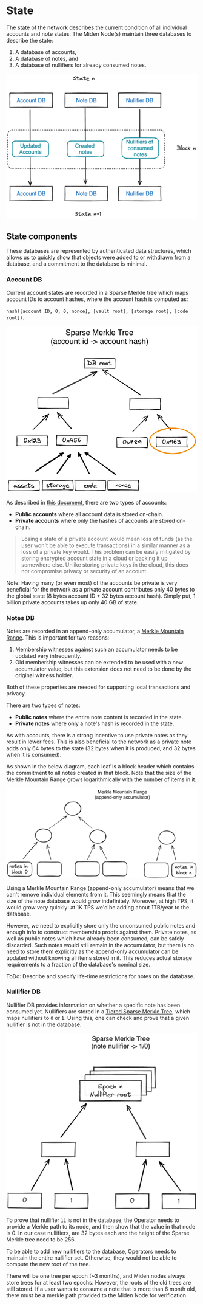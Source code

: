 # State

The state of the network describes the current condition of all individual accounts and note states. The Miden Node(s) maintain three databases to describe the state:

1. A database of accounts,
2. A database of notes, and
3. A database of nullifiers for already consumed notes.

<p align="center">
  <img src="../diagrams/architecture/state/State.png">
</p>

## State components

These databases are represented by authenticated data structures, which allows us to quickly show that objects were added to or withdrawn from a database, and a commitment to the database is minimal.

### Account DB
Current account states are recorded in a Sparse Merkle tree which maps account IDs to account hashes, where the account hash is computed as:

`hash([account ID, 0, 0, nonce], [vault root], [storage root], [code root])`.

<p align="center">
  <img src="../diagrams/architecture/state/Account_DB.png">
</p>

As described in [this document](https://0xpolygonmiden.github.io/miden-base/architecture/accounts.html), there are two types of accounts:
* **Public accounts** where all account data is stored on-chain.
* **Private accounts** where only the hashes of accounts are stored on-chain.

> Losing a state of a private account would mean loss of funds (as the user won't be able to execute transactions) in a similar manner as a loss of a private key would. This problem can be easily mitigated by storing encrypted account state in a cloud or backing it up somewhere else. Unlike storing private keys in the cloud, this does not compromise privacy or security of an account.

Note: Having many (or even most) of the accounts be private is very beneficial for the network as a private account contributes only 40 bytes to the global state (8 bytes account ID + 32 bytes account hash). Simply put, 1 billion private accounts takes up only $40$ GB of state.

### Notes DB

Notes are recorded in an append-only accumulator, a [Merkle Mountain Range](https://github.com/opentimestamps/opentimestamps-server/blob/master/doc/merkle-mountain-range.md). This is important for two reasons:

1. Membership witnesses against such an accumulator needs to be updated very infrequently.
2. Old membership witnesses can be extended to be used with a new accumulator value, but this extension does not need to be done by the original witness holder.

Both of these properties are needed for supporting local transactions and privacy.

There are two types of [notes](https://0xpolygonmiden.github.io/miden-base/architecture/notes.html):
* **Public notes** where the entire note content is recorded in the state. 
* **Private notes** where only a note's hash is recorded in the state. 

As with accounts, there is a strong incentive to use private notes as they result in lower fees. This is also beneficial to the network as a private note adds only 64 bytes to the state (32 bytes when it is produced, and 32 bytes when it is consumed).

As shown in the below diagram, each leaf is a block header which contains the commitment to all notes created in that block. Note that the size of the Merkle Mountain Range grows logarithmically with the number of items in it.

<p align="center">
  <img src="../diagrams/architecture/state/Note_DB.png">
</p>

Using a Merkle Mountain Range (append-only accumulator) means that we can't remove individual elements from it. This seemingly means that the size of the note database would grow indefinitely. Moreover, at high TPS, it would grow very quickly: at 1K TPS we'd be adding about 1TB/year to the database.

However, we need to explicitly store only the unconsumed public notes and enough info to construct membership proofs against them. Private notes, as well as public notes which have already been consumed, can be safely discarded. Such notes would still remain in the accumulator, but there is no need to store them explicitly as the append-only accumulator can be updated without knowing all items stored in it. This reduces actual storage requirements to a fraction of the database's nominal size.

ToDo: Describe and specify life-time restrictions for notes on the database. 

### Nullifier DB

Nullifier DB provides information on whether a specific note has been consumed yet. Nullifiers are stored in a [Tiered Sparse Merkle Tree](https://0xpolygonmiden.github.io/miden-base/crypto-primitives/tsmt.html), which maps nullifiers to `0` or `1`. Using this, one can check and prove that a given nullifier is not in the database. 

<p align="center">
  <img src="../diagrams/architecture/state/Nullifier_DB.png">
</p>

To prove that nullifier `11` is not in the database, the Operator needs to provide a Merkle path to its node, and then show that the value in that node is $0$. In our case nullifiers, are 32 bytes each and the height of the Sparse Merkle tree need to be 256.

To be able to add new nullifiers to the database, Operators needs to maintain the entire nullifier set. Otherwise, they would not be able to compute the new root of the tree. 

There will be one tree per epoch (~3 months), and Miden nodes always store trees for at least two epochs. However, the roots of the old trees are still stored. If a user wants to consume a note that is more than 6 month old, there must be a merkle path provided to the Miden Node for verification.
